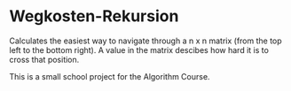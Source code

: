 # Wegkosten-Rekursion
Calculates the easiest way to navigate through a n x n matrix (from the top left to the bottom right).
A value in the matrix descibes how hard it is to cross that position.

This is a small school project for the Algorithm Course.
